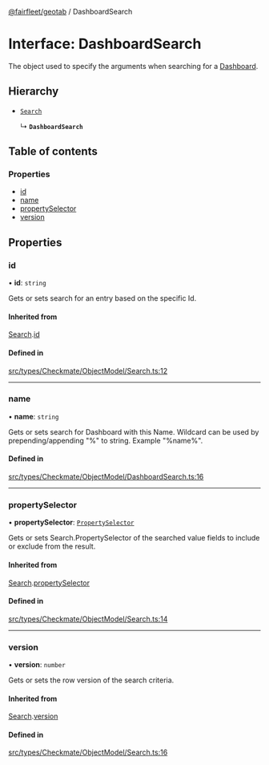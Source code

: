 [@fairfleet/geotab](../README.md) / DashboardSearch

# Interface: DashboardSearch

The object used to specify the
 arguments when searching for a [Dashboard](Dashboard.md).

## Hierarchy

- [`Search`](Search.md)

  ↳ **`DashboardSearch`**

## Table of contents

### Properties

- [id](DashboardSearch.md#id)
- [name](DashboardSearch.md#name)
- [propertySelector](DashboardSearch.md#propertyselector)
- [version](DashboardSearch.md#version)

## Properties

### id

• **id**: `string`

Gets or sets search for an entry based on the specific Id.

#### Inherited from

[Search](Search.md).[id](Search.md#id)

#### Defined in

[src/types/Checkmate/ObjectModel/Search.ts:12](https://github.com/fairfleet/geotab/blob/b682f10/src/types/Checkmate/ObjectModel/Search.ts#L12)

___

### name

• **name**: `string`

Gets or sets search for Dashboard with this Name. Wildcard can be used by prepending/appending "%" to
 string. Example "%name%".

#### Defined in

[src/types/Checkmate/ObjectModel/DashboardSearch.ts:16](https://github.com/fairfleet/geotab/blob/b682f10/src/types/Checkmate/ObjectModel/DashboardSearch.ts#L16)

___

### propertySelector

• **propertySelector**: [`PropertySelector`](PropertySelector.md)

Gets or sets Search.PropertySelector of the searched value fields to include or exclude from the result.

#### Inherited from

[Search](Search.md).[propertySelector](Search.md#propertyselector)

#### Defined in

[src/types/Checkmate/ObjectModel/Search.ts:14](https://github.com/fairfleet/geotab/blob/b682f10/src/types/Checkmate/ObjectModel/Search.ts#L14)

___

### version

• **version**: `number`

Gets or sets the row version of the search criteria.

#### Inherited from

[Search](Search.md).[version](Search.md#version)

#### Defined in

[src/types/Checkmate/ObjectModel/Search.ts:16](https://github.com/fairfleet/geotab/blob/b682f10/src/types/Checkmate/ObjectModel/Search.ts#L16)
